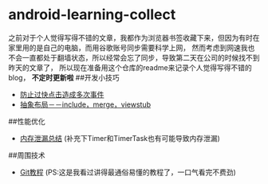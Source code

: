 # android-learning-collect  
之前对于个人觉得写得不错的文章，我都作为浏览器书签收藏下来，但因为有时在家里用的是自己的电脑，而用谷歌账号同步需要科学上网，
然而考虑到网速我也不会一直都处于翻墙状态，所以经常会忘了同步，导致第二天在公司的时候找不到昨天的文章了，
所以现在准备用这个仓库的readme来记录个人觉得写得不错的blog， **不定时更新啦**
##开发小技巧  
* [防止过快点击造成多次事件](http://blog.csdn.net/mrzhang_happy/article/details/51087765)  
* [抽象布局－－include，merge，viewstub](http://blog.csdn.net/xyz_lmn/article/details/14524567)  
  
##性能优化  
* [内存泄漏总结](https://segmentfault.com/a/1190000006852540) (补充下Timer和TimerTask也有可能导致内存泄漏)  
  
##周围技术  
* [Git教程](http://www.liaoxuefeng.com/wiki/0013739516305929606dd18361248578c67b8067c8c017b000) (PS:这是我看过讲得最通俗易懂的教程了，一口气看完不费劲)  
